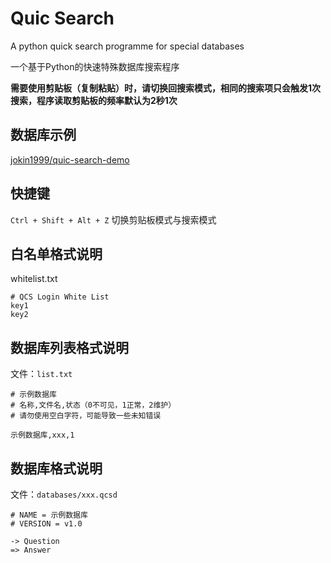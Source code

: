 # Quic Search

A python quick search programme for special databases

一个基于Python的快速特殊数据库搜索程序

**需要使用剪贴板（复制粘贴）时，请切换回搜索模式，相同的搜索项只会触发1次搜索，程序读取剪贴板的频率默认为2秒1次**

## 数据库示例

[jokin1999/quic-search-demo](https://github.com/jokin1999/quic-search-demo)

## 快捷键

`Ctrl + Shift + Alt + Z` 切换剪贴板模式与搜索模式

## 白名单格式说明

whitelist.txt
```
# QCS Login White List
key1
key2
```

## 数据库列表格式说明

文件：`list.txt`

```
# 示例数据库
# 名称,文件名,状态（0不可见，1正常，2维护）
# 请勿使用空白字符，可能导致一些未知错误

示例数据库,xxx,1
```

## 数据库格式说明

文件：`databases/xxx.qcsd`

```
# NAME = 示例数据库
# VERSION = v1.0

-> Question
=> Answer
```
